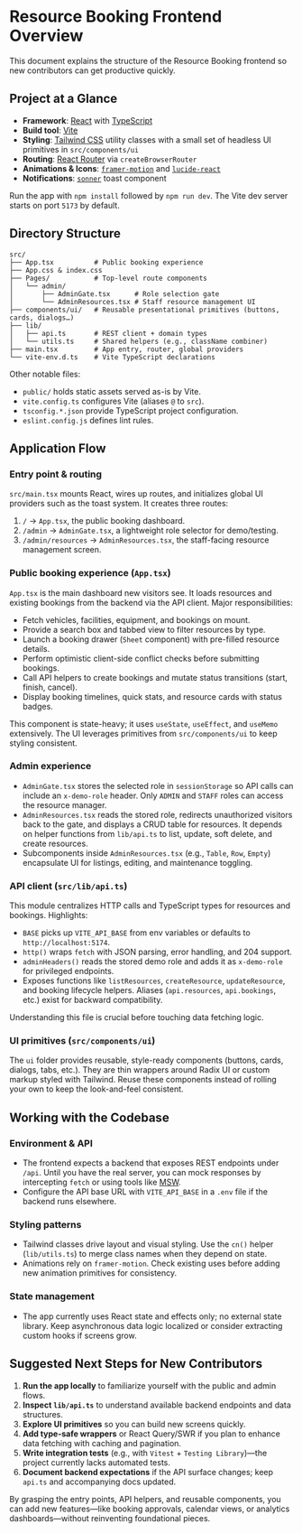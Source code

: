 # Resource Booking Frontend Overview

This document explains the structure of the Resource Booking frontend so new contributors can get productive quickly.

## Project at a Glance

- **Framework**: [React](https://react.dev/) with [TypeScript](https://www.typescriptlang.org/)
- **Build tool**: [Vite](https://vitejs.dev/)
- **Styling**: [Tailwind CSS](https://tailwindcss.com/) utility classes with a small set of headless UI primitives in `src/components/ui`
- **Routing**: [React Router](https://reactrouter.com/) via `createBrowserRouter`
- **Animations & Icons**: [`framer-motion`](https://www.framer.com/motion/) and [`lucide-react`](https://lucide.dev/)
- **Notifications**: [`sonner`](https://sonner.emilkowal.ski/) toast component

Run the app with `npm install` followed by `npm run dev`. The Vite dev server starts on port `5173` by default.

## Directory Structure

```
src/
├── App.tsx          # Public booking experience
├── App.css & index.css
├── Pages/           # Top-level route components
│   └── admin/
│       ├── AdminGate.tsx      # Role selection gate
│       └── AdminResources.tsx # Staff resource management UI
├── components/ui/   # Reusable presentational primitives (buttons, cards, dialogs…)
├── lib/
│   ├── api.ts       # REST client + domain types
│   └── utils.ts     # Shared helpers (e.g., className combiner)
├── main.tsx         # App entry, router, global providers
└── vite-env.d.ts    # Vite TypeScript declarations
```

Other notable files:

- `public/` holds static assets served as-is by Vite.
- `vite.config.ts` configures Vite (aliases `@` to `src`).
- `tsconfig.*.json` provide TypeScript project configuration.
- `eslint.config.js` defines lint rules.

## Application Flow

### Entry point & routing

`src/main.tsx` mounts React, wires up routes, and initializes global UI providers such as the toast system. It creates three routes:

1. `/` → `App.tsx`, the public booking dashboard.
2. `/admin` → `AdminGate.tsx`, a lightweight role selector for demo/testing.
3. `/admin/resources` → `AdminResources.tsx`, the staff-facing resource management screen.

### Public booking experience (`App.tsx`)

`App.tsx` is the main dashboard new visitors see. It loads resources and existing bookings from the backend via the API client. Major responsibilities:

- Fetch vehicles, facilities, equipment, and bookings on mount.
- Provide a search box and tabbed view to filter resources by type.
- Launch a booking drawer (`Sheet` component) with pre-filled resource details.
- Perform optimistic client-side conflict checks before submitting bookings.
- Call API helpers to create bookings and mutate status transitions (start, finish, cancel).
- Display booking timelines, quick stats, and resource cards with status badges.

This component is state-heavy; it uses `useState`, `useEffect`, and `useMemo` extensively. The UI leverages primitives from `src/components/ui` to keep styling consistent.

### Admin experience

- `AdminGate.tsx` stores the selected role in `sessionStorage` so API calls can include an `x-demo-role` header. Only `ADMIN` and `STAFF` roles can access the resource manager.
- `AdminResources.tsx` reads the stored role, redirects unauthorized visitors back to the gate, and displays a CRUD table for resources. It depends on helper functions from `lib/api.ts` to list, update, soft delete, and create resources.
- Subcomponents inside `AdminResources.tsx` (e.g., `Table`, `Row`, `Empty`) encapsulate UI for listings, editing, and maintenance toggling.

### API client (`src/lib/api.ts`)

This module centralizes HTTP calls and TypeScript types for resources and bookings. Highlights:

- `BASE` picks up `VITE_API_BASE` from env variables or defaults to `http://localhost:5174`.
- `http()` wraps `fetch` with JSON parsing, error handling, and 204 support.
- `adminHeaders()` reads the stored demo role and adds it as `x-demo-role` for privileged endpoints.
- Exposes functions like `listResources`, `createResource`, `updateResource`, and booking lifecycle helpers. Aliases (`api.resources`, `api.bookings`, etc.) exist for backward compatibility.

Understanding this file is crucial before touching data fetching logic.

### UI primitives (`src/components/ui`)

The `ui` folder provides reusable, style-ready components (buttons, cards, dialogs, tabs, etc.). They are thin wrappers around Radix UI or custom markup styled with Tailwind. Reuse these components instead of rolling your own to keep the look-and-feel consistent.

## Working with the Codebase

### Environment & API

- The frontend expects a backend that exposes REST endpoints under `/api`. Until you have the real server, you can mock responses by intercepting `fetch` or using tools like [MSW](https://mswjs.io/).
- Configure the API base URL with `VITE_API_BASE` in a `.env` file if the backend runs elsewhere.

### Styling patterns

- Tailwind classes drive layout and visual styling. Use the `cn()` helper (`lib/utils.ts`) to merge class names when they depend on state.
- Animations rely on `framer-motion`. Check existing uses before adding new animation primitives for consistency.

### State management

- The app currently uses React state and effects only; no external state library. Keep asynchronous data logic localized or consider extracting custom hooks if screens grow.

## Suggested Next Steps for New Contributors

1. **Run the app locally** to familiarize yourself with the public and admin flows.
2. **Inspect `lib/api.ts`** to understand available backend endpoints and data structures.
3. **Explore UI primitives** so you can build new screens quickly.
4. **Add type-safe wrappers** or React Query/SWR if you plan to enhance data fetching with caching and pagination.
5. **Write integration tests** (e.g., with `Vitest` + `Testing Library`)—the project currently lacks automated tests.
6. **Document backend expectations** if the API surface changes; keep `api.ts` and accompanying docs updated.

By grasping the entry points, API helpers, and reusable components, you can add new features—like booking approvals, calendar views, or analytics dashboards—without reinventing foundational pieces.
